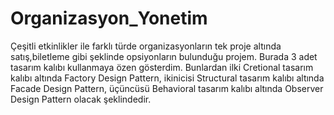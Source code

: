 # Organizasyon_Yonetim
Çeşitli etkinlikler ile farklı türde organizasyonların tek proje altında satış,biletleme  gibi şeklinde opsiyonların bulunduğu projem. Burada 3 adet tasarım kalıbı kullanmaya özen gösterdim. Bunlardan ilki Cretional tasarım kalıbı altında Factory Design Pattern, ikinicisi Structural tasarım kalıbı altında Facade Design Pattern, üçüncüsü Behavioral tasarım kalıbı altında Observer Design Pattern olacak şeklindedir.
